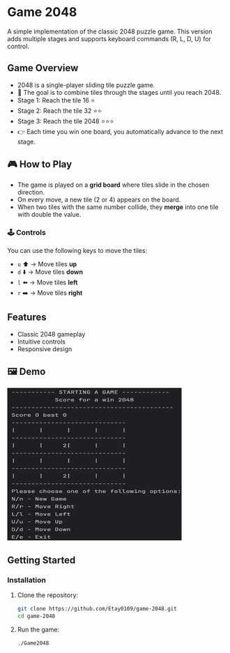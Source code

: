 # Game 2048

A simple implementation of the classic 2048 puzzle game.
This version adds multiple stages and supports keyboard commands (R, L, D, U) for control.

## Game Overview

- 2048 is a single-player sliding tile puzzle game.
- 🎯 The goal is to combine tiles through the stages until you reach 2048.
- Stage 1: Reach the tile 16 ⭐
- Stage 2: Reach the tile 32 ⭐⭐ 
- Stage 3: Reach the tile 2048 ⭐⭐⭐
- 👉 Each time you win one board, you automatically advance to the next stage.

## 🎮 How to Play

- The game is played on a **grid board** where tiles slide in the chosen direction.  
- On every move, a new tile (2 or 4) appears on the board.  
- When two tiles with the same number collide, they **merge** into one tile with double the value.  

### 🕹️ Controls

You can use the following keys to move the tiles:
- `u` ⬆️ → Move tiles **up**
- `d` ⬇️ → Move tiles **down**
- `l` ⬅️ → Move tiles **left**
- `r` ➡️ → Move tiles **right**

## Features

- Classic 2048 gameplay
- Intuitive controls
- Responsive design

## 🖼️ Demo

<img src="screenShot.png" alt="Game Demo" width="400" height= "350"/>


## Getting Started


### Installation

1. Clone the repository:
    ```bash
    git clone https://github.com/Etay0109/game-2048.git
    cd game-2048
    ```
2. Run the game:
    ```bash
    ./Game2048
    ```
